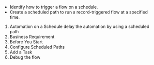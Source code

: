 
- Identify how to trigger a flow on a schedule.
- Create a scheduled path to run a record-triggered flow at a specified time.


1. Automation on a Schedule
   delay the automation by using a scheduled path
2. Business Requirement
3. Before You Start
4. Configure Scheduled Paths
5. Add a Task
6. Debug the flow
